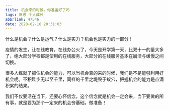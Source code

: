 ```yaml
---
title: 机会来的时候，你准备好了吗
tags: 反思 个人成长
abbrlink: 47546
date: 2020-02-10 20:31:03
---
```

什么是机会？什么是运气？什么是实力？机会也是实力的一部分！
<!-- more -->
疫情的发生，让在线教育，在线办公火了，今天是开学第一天，比双十一的量大多了，绝大部分学校都是使用的在线服务，大部分的在线服务基本在崩溃与缓慢之间切换。

很多人练就了抓住机会的能力，可以当机会真的来的时候，我们是不是能够利用好机会呢。不积跬步无以至千里，同样的千里之堤毁于蚁穴，把握机会的能力是点滴积累的结果。

我们不仅要活在当下，还要心怀信念，这个信念就是机会一定会来，当下要做的所有事，就是要为那个一定来的机会夯基础，做准备！
